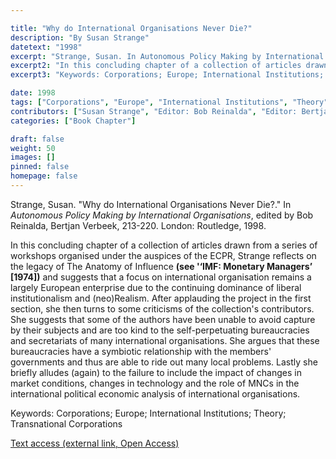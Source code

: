 ```yaml
---

title: "Why do International Organisations Never Die?"
description: "By Susan Strange"
datetext: "1998"
excerpt: "Strange, Susan. In Autonomous Policy Making by International Organisations, edited by Bob Reinalda, Bertjan Verbeek, 213-220. London: Routledge, 1998."
excerpt2: "In this concluding chapter of a collection of articles drawn from a series of workshops organised under the auspices of the ECPR, Strange reflects on the legacy of The Anatomy of Influence see (1974b) and suggests that a focus on international organisation remains a largely European enterprise due to the continuing dominance of liberal institutionalism and (neo)Realism. After applauding the project in the first section, she then turns to some criticisms of the collection's contributors. She suggests that some of the authors have been unable to avoid capture by their subjects and are too kind to the self-perpetuating bureaucracies and secretariats of many international organisations. She argues that these bureaucracies have a symbiotic relationship with the members' governments and thus are able to ride out many local problems. Lastly she briefly alludes (again) to the failure to include the impact of changes in market conditions, changes in technology and the role of MNCs in the international political economic analysis of international organisations."
excerpt3: "Keywords: Corporations; Europe; International Institutions; Theory; Transnational Corporations"

date: 1998
tags: ["Corporations", "Europe", "International Institutions", "Theory", "1990's"]
contributors: ["Susan Strange", "Editor: Bob Reinalda", "Editor: Bertjan Verbeek"]
categories: ["Book Chapter"]

draft: false
weight: 50
images: []
pinned: false
homepage: false
---
```


Strange, Susan. "Why do International Organisations Never Die?." In *Autonomous Policy Making by International Organisations*, edited by Bob Reinalda, Bertjan Verbeek, 213-220. London: Routledge, 1998.

In this concluding chapter of a collection of articles drawn from a series of workshops organised under the auspices of the ECPR, Strange reflects on the legacy of The Anatomy of Influence **(see '‘IMF: Monetary Managers’ [1974])** and suggests that a focus on international organisation remains a largely European enterprise due to the continuing dominance of liberal institutionalism and (neo)Realism. After applauding the project in the first section, she then turns to some criticisms of the collection's contributors. She suggests that some of the authors have been unable to avoid capture by their subjects and are too kind to the self-perpetuating bureaucracies and secretariats of many international organisations. She argues that these bureaucracies have a symbiotic relationship with the members' governments and thus are able to ride out many local problems. Lastly she briefly alludes (again) to the failure to include the impact of changes in market conditions, changes in technology and the role of MNCs in the international political economic analysis of international organisations.

Keywords: Corporations; Europe; International Institutions; Theory; Transnational Corporations

[Text access (external link, Open Access)](https://www.worldcat.org/title/70763323)
